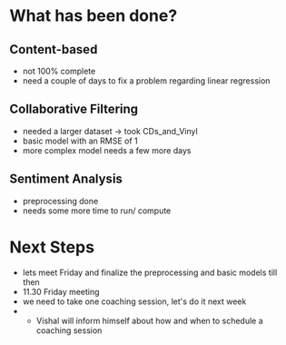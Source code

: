 # What has been done?
## Content-based 
- not 100% complete 
- need a couple of days to fix a problem regarding linear regression

## Collaborative Filtering 
- needed a larger dataset -> took CDs_and_Vinyl
- basic model with an RMSE of 1 
- more complex model needs a few more days

## Sentiment Analysis
- preprocessing done 
- needs some more time to run/ compute 

# Next Steps
- lets meet Friday and finalize the preprocessing and basic models till then 
- 11.30 Friday meeting
- we need to take one coaching session, let's do it next week
- - Vishal will inform himself about how and when to schedule a coaching session